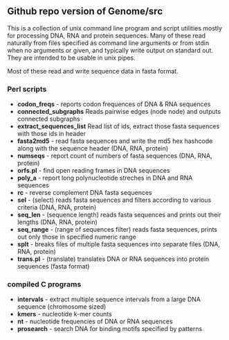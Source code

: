 
## Github repo version of Genome/src 

This is a collection of unix command line program and script utilities mostly for processing DNA, RNA and protein sequences.  Many of these read naturally from files specified as command line arguments or from stdin when no arguments or given, and typically write output on standard out.   They are intended to be usable in unix pipes.   

Most of these read and write sequence data in fasta format.

### Perl scripts

* **codon_freqs** - reports codon frequences of DNA & RNA sequences
* **connected_subgraphs** Reads pairwise edges (node node) and outputs connected subgraphs
* **extract_sequences_list** Read list of ids, extract those fasta sequences with those ids in header
* **fasta2md5** - read fasta sequences and write the md5 hex hashcode along with the sequence header (DNA, RNA, protein)
* **numseqs** - report count of numbers of fasta sequences (DNA, RNA, protein)
* **orfs.pl** - find open reading frames in DNA sequences
* **poly_a** - report long polynucleotide streches in DNA and RNA sequences
* **rc** - reverse complement DNA fasta sequences
* **sel**   - (select) reads fasta sequences and filters according to various criteria (DNA, RNA, protein)
* **seq_len** - (sequence length) reads fasta sequences and prints out their lengths (DNA, RNA, protein)
* **seq_range** - (range of sequences filter) reads fasta sequences, prints out only those in specified numeric range  
* **splt** - breaks files of multiple fasta sequences into separate files (DNA, RNA, protein)
* **trans.pl** - (translate) translates DNA or RNA sequences into protein sequences (fasta format)

### compiled C programs

* **intervals** - extract multiple sequence intervals from a large DNA sequence (chromosome sized)
* **kmers** - nucleotide k-mer counts
* **nt** - nucleotide frequencies of DNA or RNA sequences
* **prosearch** - search DNA for binding motifs specified by patterns
